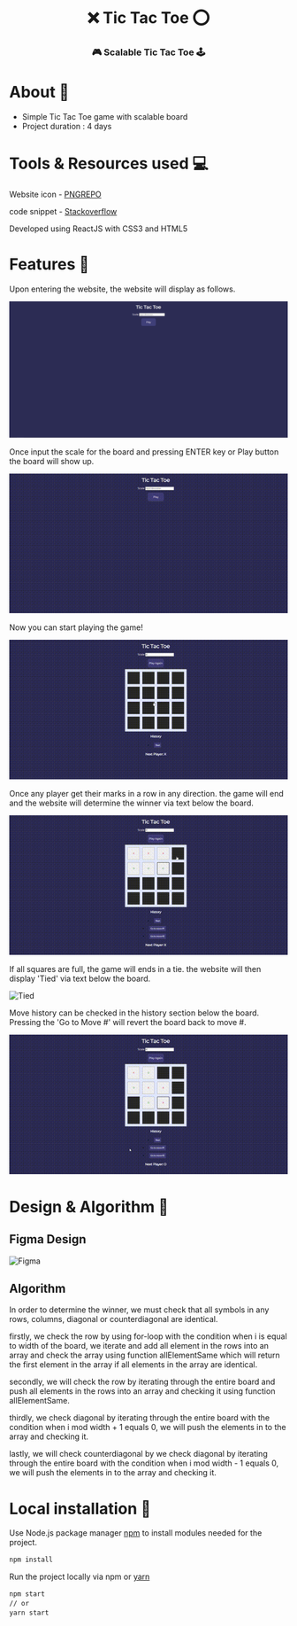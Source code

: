 <h1 align="center"> ❌ Tic Tac Toe ⭕ </h1>
<h3 align="center">🎮 Scalable Tic Tac Toe 🕹️</h3>

# About 📝

- Simple Tic Tac Toe game with scalable board
- Project duration : 4 days


# Tools & Resources used 💻

Website icon - [PNGREPO](https://www.pngrepo.com/svg/395329/tic-tac-toe)
<br/>

code snippet - [Stackoverflow](https://stackoverflow.com/)
<br/>

Developed using ReactJS with CSS3 and HTML5

# Features 🌌

Upon entering the website, the website will display as follows.

![Home](/readme_img/home.png?raw=true)

Once input the scale for the board and pressing ENTER key or Play button the board will show up.

![Type](/readme_img/start.gif?raw=true)

Now you can start playing the game!

![Start](/readme_img/play.gif?raw=true)

Once any player get their marks in a row in any direction. the game will end and the website will determine the winner via text below the board.

![Winner](/readme_img/win.gif?raw=true)

If all squares are full, the game will ends in a tie. the website will then display 'Tied' via text below the board.

![Tied](/readme_img/draw.gif?raw=true)

Move history can be checked in the history section below the board. Pressing the 'Go to Move #' will revert the board back to move #.

![History](/readme_img/history.gif?raw=true)

# Design & Algorithm 🧮

<h2>Figma Design</h2>

![Figma](https://www.figma.com/file/7puAByfGR6QnF0ZdzsXYie/Untitled?node-id=3%3A165)

<h2>Algorithm</h2>

In order to determine the winner, we must check that all symbols in any rows, columns, diagonal or counterdiagonal are identical.

firstly, we check the row by using for-loop with the condition when i is equal to width of the board, we iterate and add all element in the rows into an array and check the array using function allElementSame which will return the first element in the array if all elements in the array are identical.

secondly, we will check the row by iterating through the entire board and push all elements in the rows into an array and checking it using function allElementSame.

thirdly, we check diagonal by iterating through the entire board with the condition when i mod width + 1 equals 0, we will push the elements in to the array and checking it.

lastly, we will check counterdiagonal by we check diagonal by iterating through the entire board with the condition when i mod width - 1 equals 0, we will push the elements in to the array and checking it.

# Local installation 📁

Use Node.js package manager [npm](https://nodejs.org/en/) to install modules needed for the project.

```bash
npm install
```
Run the project locally via npm or [yarn](https://yarnpkg.com/)
```bash
npm start
// or
yarn start
```
